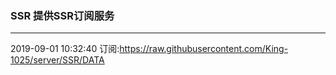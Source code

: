 ### SSR 提供SSR订阅服务
---
2019-09-01 10:32:40 订阅:https://raw.githubusercontent.com/King-1025/server/SSR/DATA
